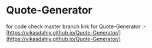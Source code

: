 # Quote-Generator
for code check master branch
link for Quote-Generator :- [https://vikasdahiy.github.io/Quote-Generator/](https://vikasdahiy.github.io/Quote-Generator/)
